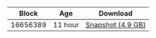 |     Block   |     Age     |   Download  |
| ----------- | ----------- | ----------- |
|   16656389   |  11 hour | [Snapshot (4.9 GB)](https://s3.eu-central-1.amazonaws.com/w3coins.io/snapshots/cosmos-mainnet/cosmos_snapsot_latest.tar.lz4)  |

